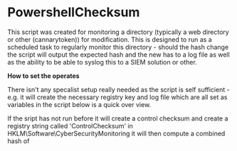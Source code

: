 # PowershellChecksum
This script was created for monitoring a directory (typically a web directory or other (cannarytoken)) for modification. This is designed to run as a scheduled task to regularly monitor this directory - should the hash change the script will output the expected hash and the new has to a log file as well as the ability to be able to syslog this to a SIEM solution or other.

**How to set the operates**

There isn't any specalist setup really needed as the script is self sufficient - e.g. it will create the necessary registry key and log file which are all set as variables in the script below is a quick over view.


If the sript has not run before it will create a control checksum and create a registry string called 'ControlChecksum' in HKLM\Software\CyberSecurityMonitoring it will then compute a combined hash of 
